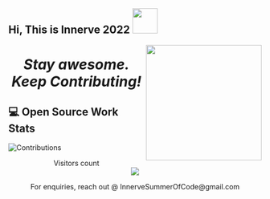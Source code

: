 <h2> Hi, This is Innerve 2022 <img src="https://media.giphy.com/media/mGcNjsfWAjY5AEZNw6/giphy.gif" width="50"></h2>
</h2>



<img align='right' src="https://media.giphy.com/media/ieyl9zmCjO4b4t6qoY/giphy.gif" width="230">

<h1 align='center'><i>Stay awesome. Keep Contributing!</i></h1>

## 💻 Open Source Work Stats
![Contributions](https://github-readme-stats.vercel.app/api?username=InnerveSummerOfCode2022&show_icons=true)
<p align="center"> 
  Visitors count<br>
  <img src="https://profile-counter.glitch.me/InnerveSummerOfCode2022/count.svg" />
</p>

<p align='center'>For enquiries, reach out @ InnerveSummerOfCode@gmail.com</p>
